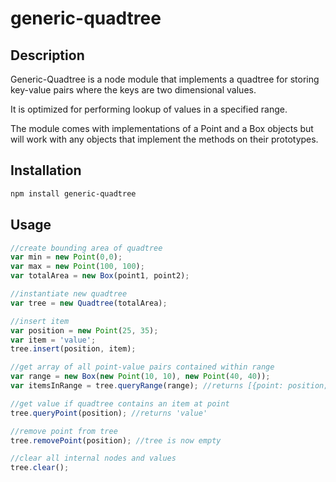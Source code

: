 generic-quadtree
================

## Description

Generic-Quadtree is a node module that implements a quadtree for storing key-value pairs where the keys are two dimensional values.

It is optimized for performing lookup of values in a specified range.

The module comes with implementations of a Point and a Box objects but will work with any objects that implement the methods on their prototypes.

## Installation

``` bash
npm install generic-quadtree
```

## Usage

``` javascript
//create bounding area of quadtree
var min = new Point(0,0);
var max = new Point(100, 100);
var totalArea = new Box(point1, point2);

//instantiate new quadtree
var tree = new Quadtree(totalArea);

//insert item
var position = new Point(25, 35);
var item = 'value';
tree.insert(position, item);

//get array of all point-value pairs contained within range
var range = new Box(new Point(10, 10), new Point(40, 40));
var itemsInRange = tree.queryRange(range); //returns [{point: position; value: item}]

//get value if quadtree contains an item at point
tree.queryPoint(position); //returns 'value'

//remove point from tree
tree.removePoint(position); //tree is now empty

//clear all internal nodes and values
tree.clear();

```
